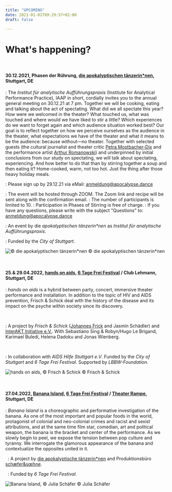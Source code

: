 ```yaml
---
title: "UPCOMING"
date: 2021-01-01T09:29:57+02:00
draft: false

---
```


# What's happening?

&nbsp;

#### **30.12.2021, Phasen der Rührung, [die apokalyptischen tänzerin\*nen](https://www.apocalypse.dance/projekte/phasen-der-ruehrung), Stuttgart, DE**

:   The *Institut für analytische Aufführungspraxis* (Institute for Analytical Performance Practice), IAAP in short, cordially invites you to the annual general meeting on 30.12.21 at 7 pm. 
Together we will be cooking, eating and talking about the act of spectating. What did we all spectate this year? How were we welcomed in the theater? 
What touched us, what was touched and where would we have liked to stir a little? Which experiences do we want to forget again and which audience situation worked best? 
Our goal is to reflect together on how we perceive ourselves as the audience in the theater, what expectations we have of the theater and what it means to be the audience: because without—no theater. 
Together with selected guests (the cultural journalist and theater critic [Petra Mostbacher-Dix](http://sur-kultur.net/) and the performance artist [Arthur Romanowski](https://www.schauspielhaus.at/rote_beete_reden)) 
and underpinned by initial conclusions from our study on spectating, we will talk about spectating, experiencing. 
And how better to do that than by stirring together a soup and then eating it? Home-cooked, warm, not too hot. 
Just the thing after those heavy holiday meals. 
&nbsp;

: Please sign up by 29.12.21 via eMail: 
anmeldung@apocalypse.dance
&nbsp;

: The event will be hosted through ZOOM. The Zoom link and recipe will be sent along with the confirmation email. 
: The number of participants is limited to 10.
: Participation in Phases of Stirring is free of charge.
: If you have any questions, please write with the subject "Questions" to: 
anmeldung@apocalypse.dance
&nbsp;

:   An event by die *apokalyptischen tänzerin\*nen* as *Institut für analytische Aufführungspraxis*. 
&nbsp;

:   Funded by the *City of Stuttgart*.

![© die apokalyptischen tänzerin*nen](/upcoming/pdr.png)
© die apokalyptischen tänzerin*nen


&nbsp;

#### **25.& 29.04.2022, [hands on aids](https://www.6tagefrei.de/programm2021/), [6 Tage Frei Festival](https://www.6tagefrei.de/programm2021/) / Club Lehmann, Stuttgart, DE**
:   *hands on aids* is a hybrid between party, concert, immersive theater performance and installation. In addition to the topic of HIV and AIDS prevention, Frisch & Schick deal with the history of the disease and its impact on the psyche within society since its discovery. 

&nbsp;

:   A project by *Frisch & Schick* ([Johannes Frick](https://johannesfrick.jimdofree.com/) and Jasmin Schädler) and [InterAKT Initiative e.V.](https://interakt-initiative.com/). With Sebastiano Sing & Robyn/Hugo Le Brigand, Karimael Buledi, Helena Dadoku and Jonas Wienberg.

&nbsp;

:   In collaboration with *AIDS Hilfe Stuttgart e.V*. Funded by the *City of Stuttgart* and *6 Tage Frei Festival*. Supported by *LBBW-Foundation*. 

![hands on aids, © Frisch & Schick](/upcoming/hoa.png)
© Frisch & Schick

&nbsp;

#### **27.04.2022, [Banana Island](https://www.apocalypse.dance/projekte/banana-island),  [6 Tage Frei Festival](https://www.6tagefrei.de/programm2021/) / [Theater Rampe](https://theaterrampe.de/stuecke/banana-island/), Stuttgart, DE**
:   *Banana Island* is a choreographic and performative investigation of the banana. As one of the most important and popular foods in the world, protagonist of colonial and neo-colonial crimes and racist and sexist attributions, and at the same time film star, comedian, art and political weapon, the banana is the bracket and center of the performance. As we slowly begin to peel, we expose the tension between pop culture and tyranny. We interrogate the glamorous appearance of the banana and contextualize the opposites united in it.

&nbsp;
:   A project by [die apokalyptische tänzerin\*nen](https://www.apocalypse.dance/) and Produktionsbüro [schæfer&sœhne](http://www.ae-oe.de/).

&nbsp;
:   Funded by *6 Tage Frei Festival*.

![Banana Island, © Julia Schäfer](/upcoming/BI1.jpg)
© Julia Schäfer

